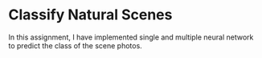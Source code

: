 # Classify Natural Scenes
In this assignment, I have implemented single and multiple neural network to predict the class of the scene photos.
